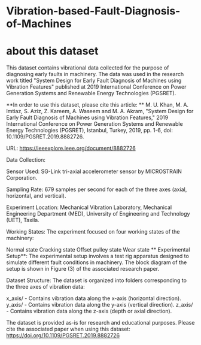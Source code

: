 # Vibration-based-Fault-Diagnosis-of-Machines

# about this dataset

This dataset contains vibrational data collected for the purpose of diagnosing early faults in machinery. The data was used in the research work titled "System Design for Early Fault Diagnosis of Machines using Vibration Features" published at 2019 International Conference on Power Generation Systems and Renewable Energy Technologies (PGSRET).

**In order to use this dataset, please cite this article: **
M. U. Khan, M. A. Imtiaz, S. Aziz, Z. Kareem, A. Waseem and M. A. Akram, "System Design for Early Fault Diagnosis of Machines using Vibration Features," 2019 International Conference on Power Generation Systems and Renewable Energy Technologies (PGSRET), Istanbul, Turkey, 2019, pp. 1-6, doi: 10.1109/PGSRET.2019.8882726.

URL: https://ieeexplore.ieee.org/document/8882726

Data Collection:

Sensor Used: SG-Link tri-axial accelerometer sensor by MICROSTRAIN Corporation.

Sampling Rate: 679 samples per second for each of the three axes (axial, horizontal, and vertical).

Experiment Location: Mechanical Vibration Laboratory, Mechanical Engineering Department (MED), University of Engineering and Technology (UET), Taxila.

Working States: The experiment focused on four working states of the machinery:

Normal state
Cracking state
Offset pulley state
Wear state
**
Experimental Setup**: The experimental setup involves a test rig apparatus designed to simulate different fault conditions in machinery. The block diagram of the setup is shown in Figure (3) of the associated research paper.

Dataset Structure: The dataset is organized into folders corresponding to the three axes of vibration data:

x_axis/ - Contains vibration data along the x-axis (horizontal direction).
y_axis/ - Contains vibration data along the y-axis (vertical direction).
z_axis/ - Contains vibration data along the z-axis (depth or axial direction).



The dataset is provided as-is for research and educational purposes.
Please cite the associated paper when using this dataset: https://doi.org/10.1109/PGSRET.2019.8882726
